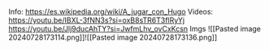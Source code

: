 Info:
https://es.wikipedia.org/wiki/A_jugar_con_Hugo
Videos:
https://youtu.be/IBXL-3fNN3s?si=oxB8sTR6T3flRyYj
https://youtu.be/Jlj9ducAhTY?si=JwfmLhv_ovCxKcsn
Imgs
![[Pasted image 20240728173114.png]]![[Pasted image 20240728173136.png]]